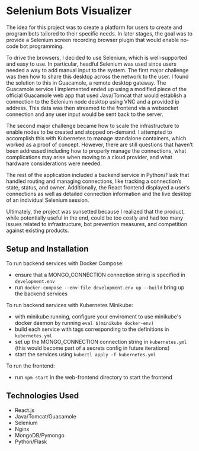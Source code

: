 # Selenium Bots Visualizer

The idea for this project was to create a platform for users to create and program bots tailored to their specific needs. In later stages, the goal was to provide a Selenium screen recording browser plugin that would enable no-code bot programming.

To drive the browsers, I decided to use Selenium, which is well-supported and easy to use. In particular, headful Selenium was used since users needed a way to add manual input to the system. The first major challenge was then how to share this desktop across the network to the user. I found the solution to this in Guacamole, a remote desktop gateway. The Guacamole service I implemented ended up using a modified piece of the official Guacamole web app that used Java/Tomcat that would establish a connection to the Selenium node desktop using VNC and a provided ip address. This data was then streamed to the frontend via a websocket connection and any user input would be sent back to the server.

The second major challenge became how to scale the infrastructure to enable nodes to be created and stopped on-demand. I attempted to accomplish this with Kubernetes to manage standalone containers, which worked as a proof of concept. However, there are still questions that haven’t been addressed including how to properly manage the connections, what complications may arise when moving to a cloud provider, and what hardware considerations were needed.

The rest of the application included a backend service in Python/Flask that handled routing and managing connections, like tracking a connection’s state, status, and owner. Additionally, the React frontend displayed a user’s connections as well as detailed connection information and the live desktop of an individual Selenium session.

Ultimately, the project was sunsetted because I realized that the product, while potentially useful in the end, could be too costly and had too many issues related to infrastructure, bot prevention measures, and competition against existing products.

## Setup and Installation

To run backend services with Docker Compose:
- ensure that a MONGO_CONNECTION connection string is specified in ```development.env``` 
- run ```docker-compose --env-file development.env up --build``` bring up the backend services

To run backend services with Kubernetes Minikube:
- with minikube running, configure your enviroment to use minikube's docker daemon by running ```eval $(minikube docker-env)```
- build each service with tags corresponding to the definitions in ```kubernetes.yml```
- set up the MONGO_CONNECTION connection string in ```kubernetes.yml``` (this would become part of a secrets config in future iterations)
- start the services using ```kubectl apply -f kubernetes.yml```

To run the frontend:
- run ```npm start``` in the web-frontend directory to start the frontend

## Technologies Used
- React.js
- Java/Tomcat/Guacamole
- Selenium
- Nginx
- MongoDB/Pymongo
- Python/Flask
